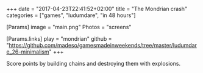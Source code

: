 +++
date = "2017-04-23T22:41:52+02:00"
title = "The Mondrian crash"
categories = ["games", "ludumdare", "in 48 hours"]

[Params]
image = "main.png"
Photos = "screens"

[Params.links]
play = "mondrian"
github = "https://github.com/madeso/gamesmadeinweekends/tree/master/ludumdare_26-minimalism"
+++

Score points by building chains and destroying them with explosions.
